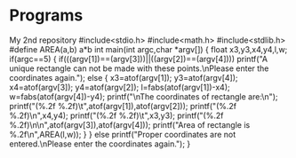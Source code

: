 # Programs
My 2nd repository
#include<stdio.h>
#include<math.h>
#include<stdlib.h>
#define AREA(a,b) a*b
int main(int argc,char *argv[])
{
    float x3,y3,x4,y4,l,w;
    if(argc==5)
    {
        if(((argv[1])==(argv[3]))||((argv[2])==(argv[4])))
            printf("A unique rectangle can not be made with these points.\nPlease enter the coordinates again.");
        else
        {
            x3=atof(argv[1]);
            y3=atof(argv[4]);
            x4=atof(argv[3]);
            y4=atof(argv[2]);
            l=fabs(atof(argv[1])-x4);
            w=fabs(atof(argv[4])-y4);
            printf("\nThe coordinates of rectangle are:\n");
            printf("(%.2f %.2f)\t",atof(argv[1]),atof(argv[2]));
            printf("(%.2f %.2f)\n",x4,y4);
            printf("(%.2f %.2f)\t",x3,y3);
            printf("(%.2f %.2f)\n\n",atof(argv[3]),atof(argv[4]));
            printf("Area of rectangle is %.2f\n",AREA(l,w));
        }
    }
    else
        printf("Proper coordinates are not entered.\nPlease enter the coordinates again.");
}
